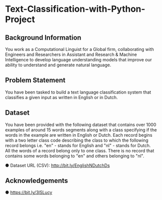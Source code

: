 # Text-Classification-with-Python-Project

## Background Information<br />
You work as a Computational Linguist for a Global firm, collaborating with Engineers and
Researchers in Assistant and Research & Machine Intelligence to develop language
understanding models that improve our ability to understand and generate natural
language.<br />

## Problem Statement<br />
You have been tasked to build a text language classification system that classifies a
given input as written in English or in Dutch.<br />

## Dataset<br />
You have been provided with the following dataset that contains over 1000 examples of
around 15 words segments along with a class specifying if the words in the example are
written in English or Dutch. Each record begins with a two letter class code describing
the class to which the following record belongs i.e. "en" - stands for English and "nl" -
stands for Dutch.<br />
All the words of a record belong only to one class. There is no record that contains some
words belonging to "en" and others belonging to "nl".<br />

● Dataset URL (CSV): http://bit.ly/EnglishNDutchDs<br />

## Acknowledgements<br />
● https://bit.ly/3lSLucy
